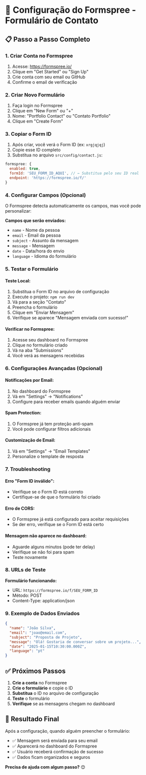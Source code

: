 # 🚀 Configuração do Formspree - Formulário de Contato

## 📋 Passo a Passo Completo

### **1. Criar Conta no Formspree**
1. Acesse: https://formspree.io/
2. Clique em "Get Started" ou "Sign Up"
3. Crie conta com seu email ou GitHub
4. Confirme o email de verificação

### **2. Criar Novo Formulário**
1. Faça login no Formspree
2. Clique em "New Form" ou "+"
3. Nome: "Portfolio Contact" ou "Contato Portfolio"
4. Clique em "Create Form"

### **3. Copiar o Form ID**
1. Após criar, você verá o Form ID (ex: `xrgjqjqj`)
2. Copie esse ID completo
3. Substitua no arquivo `src/config/contact.js`:

```javascript
formspree: {
  enabled: true,
  formId: 'SEU_FORM_ID_AQUI', // ← Substitua pelo seu ID real
  endpoint: 'https://formspree.io/f/'
}
```

### **4. Configurar Campos (Opcional)**
O Formspree detecta automaticamente os campos, mas você pode personalizar:

**Campos que serão enviados:**
- `name` - Nome da pessoa
- `email` - Email da pessoa
- `subject` - Assunto da mensagem
- `message` - Mensagem
- `date` - Data/hora do envio
- `language` - Idioma do formulário

### **5. Testar o Formulário**

#### **Teste Local:**
1. Substitua o Form ID no arquivo de configuração
2. Execute o projeto: `npm run dev`
3. Vá para a seção "Contato"
4. Preencha o formulário
5. Clique em "Enviar Mensagem"
6. Verifique se aparece "Mensagem enviada com sucesso!"

#### **Verificar no Formspree:**
1. Acesse seu dashboard no Formspree
2. Clique no formulário criado
3. Vá na aba "Submissions"
4. Você verá as mensagens recebidas

### **6. Configurações Avançadas (Opcional)**

#### **Notificações por Email:**
1. No dashboard do Formspree
2. Vá em "Settings" → "Notifications"
3. Configure para receber emails quando alguém enviar

#### **Spam Protection:**
1. O Formspree já tem proteção anti-spam
2. Você pode configurar filtros adicionais

#### **Customização de Email:**
1. Vá em "Settings" → "Email Templates"
2. Personalize o template de resposta

### **7. Troubleshooting**

#### **Erro "Form ID inválido":**
- Verifique se o Form ID está correto
- Certifique-se de que o formulário foi criado

#### **Erro de CORS:**
- O Formspree já está configurado para aceitar requisições
- Se der erro, verifique se o Form ID está certo

#### **Mensagem não aparece no dashboard:**
- Aguarde alguns minutos (pode ter delay)
- Verifique se não foi para spam
- Teste novamente

### **8. URLs de Teste**

**Formulário funcionando:**
- URL: `https://formspree.io/f/SEU_FORM_ID`
- Método: POST
- Content-Type: application/json

### **9. Exemplo de Dados Enviados**

```json
{
  "name": "João Silva",
  "email": "joao@email.com",
  "subject": "Proposta de Projeto",
  "message": "Olá! Gostaria de conversar sobre um projeto...",
  "date": "2025-01-15T10:30:00.000Z",
  "language": "pt"
}
```

## ✅ **Próximos Passos**

1. **Crie a conta** no Formspree
2. **Crie o formulário** e copie o ID
3. **Substitua** o ID no arquivo de configuração
4. **Teste** o formulário
5. **Verifique** se as mensagens chegam no dashboard

## 🎯 **Resultado Final**

Após a configuração, quando alguém preencher o formulário:
- ✅ Mensagem será enviada para seu email
- ✅ Aparecerá no dashboard do Formspree
- ✅ Usuário receberá confirmação de sucesso
- ✅ Dados ficam organizados e seguros

**Precisa de ajuda com algum passo?** 😊 